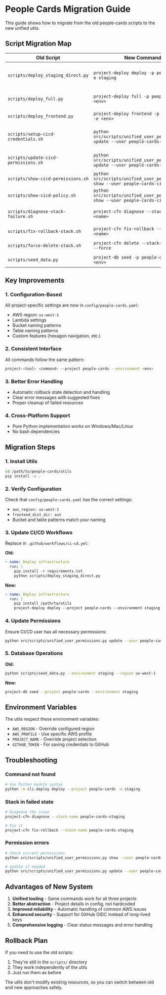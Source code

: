 # People Cards Migration Guide

This guide shows how to migrate from the old people-cards scripts to the new unified utils.

## Script Migration Map

| Old Script                           | New Command                                                                      | Notes                                        |
| ------------------------------------ | -------------------------------------------------------------------------------- | -------------------------------------------- |
| `scripts/deploy_staging_direct.py`   | `project-deploy deploy -p people-cards -e staging`                               | Uses configuration-based approach            |
| `scripts/deploy_full.py`             | `project-deploy full -p people-cards -e <env>`                                   | Includes both infrastructure and frontend    |
| `scripts/deploy_frontend.py`         | `project-deploy frontend -p people-cards -e <env>`                               | Frontend only deployment                     |
| `scripts/setup-cicd-credentials.sh`  | `python src/scripts/unified_user_permissions.py update --user people-cards-cicd` | Updates permissions and can save credentials |
| `scripts/update-cicd-permissions.sh` | `python src/scripts/unified_user_permissions.py update --user people-cards-cicd` | Updates permissions policy                   |
| `scripts/show-cicd-permissions.sh`   | `python src/scripts/unified_user_permissions.py show --user people-cards-cicd`   | Shows all user permissions                   |
| `scripts/show-cicd-policy.sh`        | `python src/scripts/unified_user_permissions.py show --user people-cards-cicd`   | Shows policy document                        |
| `scripts/diagnose-stack-failure.sh`  | `project-cfn diagnose --stack-name <name>`                                       | Diagnoses CloudFormation failures            |
| `scripts/fix-rollback-stack.sh`      | `project-cfn fix-rollback --stack-name <name>`                                   | Handles rollback states                      |
| `scripts/force-delete-stack.sh`      | `project-cfn delete --stack-name <name> --force`                                 | Force deletes with cleanup                   |
| `scripts/seed_data.py`               | `project-db seed -p people-cards -e <env>`                                       | Seeds database tables                        |

## Key Improvements

### 1. Configuration-Based

All project-specific settings are now in `config/people-cards.yaml`:

- AWS region: `us-west-1`
- Lambda settings
- Bucket naming patterns
- Table naming patterns
- Custom features (hexagon navigation, etc.)

### 2. Consistent Interface

All commands follow the same pattern:

```bash
project-<tool> <command> --project people-cards --environment <env>
```

### 3. Better Error Handling

- Automatic rollback state detection and handling
- Clear error messages with suggested fixes
- Proper cleanup of failed resources

### 4. Cross-Platform Support

- Pure Python implementation works on Windows/Mac/Linux
- No bash dependencies

## Migration Steps

### 1. Install Utils

```bash
cd /path/to/people-cards/utils
pip install -e .
```

### 2. Verify Configuration

Check that `config/people-cards.yaml` has the correct settings:

- `aws_region: us-west-1`
- `frontend_dist_dir: out`
- Bucket and table patterns match your naming

### 3. Update CI/CD Workflows

Replace in `.github/workflows/ci-cd.yml`:

**Old:**

```yaml
- name: Deploy infrastructure
  run: |
    pip install -r requirements.txt
    python scripts/deploy_staging_direct.py
```

**New:**

```yaml
- name: Deploy infrastructure
  run: |
    pip install /path/to/utils
    project-deploy deploy --project people-cards --environment staging
```

### 4. Update Permissions

Ensure CI/CD user has all necessary permissions:

```bash
python src/scripts/unified_user_permissions.py update --user people-cards-cicd
```

### 5. Database Operations

**Old:**

```bash
python scripts/seed_data.py --environment staging --region us-west-1
```

**New:**

```bash
project-db seed --project people-cards --environment staging
```

## Environment Variables

The utils respect these environment variables:

- `AWS_REGION` - Override configured region
- `AWS_PROFILE` - Use specific AWS profile
- `PROJECT_NAME` - Override project selection
- `GITHUB_TOKEN` - For saving credentials to GitHub

## Troubleshooting

### Command not found

```bash
# Use Python module syntax
python -m cli.deploy deploy --project people-cards -e staging
```

### Stack in failed state

```bash
# Diagnose the issue
project-cfn diagnose --stack-name people-cards-staging

# Fix it
project-cfn fix-rollback --stack-name people-cards-staging
```

### Permission errors

```bash
# Check current permissions
python src/scripts/unified_user_permissions.py show --user people-cards-cicd

# Update if needed
python src/scripts/unified_user_permissions.py update --user people-cards-cicd
```

## Advantages of New System

1. **Unified tooling** - Same commands work for all three projects
2. **Better abstraction** - Project details in config, not hardcoded
3. **Improved reliability** - Automatic handling of common AWS issues
4. **Enhanced security** - Support for GitHub OIDC instead of long-lived keys
5. **Comprehensive logging** - Clear status messages and error handling

## Rollback Plan

If you need to use the old scripts:

1. They're still in the `scripts/` directory
2. They work independently of the utils
3. Just run them as before

The utils don't modify existing resources, so you can switch between old and new approaches safely.
